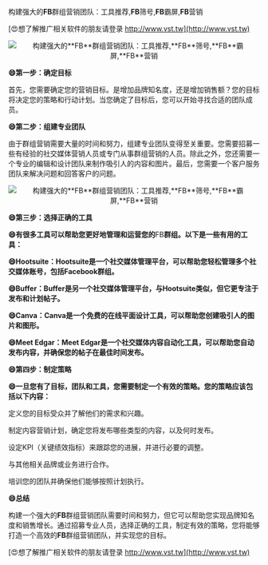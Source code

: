 构建强大的**FB**群组营销团队：工具推荐,**FB**筛号,**FB**霸屏,**FB**营销

[😍想了解推广相关软件的朋友请登录 http://www.vst.tw](http://www.vst.tw)

 <center><img src="https://vst.tw/MP4/tuiguang/png/2.png" alt="构建强大的**FB**群组营销团队：工具推荐,**FB**筛号,**FB**霸屏,**FB**营销"></center>

**😄第一步：确定目标**

首先，您需要确定您的营销目标。是增加品牌知名度，还是增加销售额？您的目标将决定您的策略和行动计划。当您确定了目标后，您可以开始寻找合适的团队成员。

**😄第二步：组建专业团队**

由于群组营销需要大量的时间和努力，组建专业团队变得至关重要。您需要招募一些有经验的社交媒体营销人员或专门从事群组营销的人员。除此之外，您还需要一个专业的编辑和设计团队来制作吸引人的内容和图片。最后，您需要一个客户服务团队来解决问题和回答客户的问题。

 <center><img src="https://vst.tw/MP4/tuiguang/png/5.png" alt="构建强大的**FB**群组营销团队：工具推荐,**FB**筛号,**FB**霸屏,**FB**营销"></center>

**😄第三步：选择正确的工具**

**😄有很多工具可以帮助您更好地管理和运营您的**FB**群组。以下是一些有用的工具：**

**😄Hootsuite：Hootsuite是一个社交媒体管理平台，可以帮助您轻松管理多个社交媒体账号，包括Facebook群组。**

**😄Buffer：Buffer是另一个社交媒体管理平台，与Hootsuite类似，但它更专注于发布和计划帖子。**

**😄Canva：Canva是一个免费的在线平面设计工具，可以帮助您创建吸引人的图片和图形。**

**😄Meet Edgar：Meet Edgar是一个社交媒体内容自动化工具，可以帮助您自动发布内容，并确保您的帖子在最佳时间发布。**

**😄第四步：制定策略**

**😄一旦您有了目标，团队和工具，您需要制定一个有效的策略。您的策略应该包括以下内容：**

定义您的目标受众并了解他们的需求和兴趣。

制定内容营销计划，确定您将发布哪些类型的内容，以及何时发布。

设定KPI（关键绩效指标）来跟踪您的进展，并进行必要的调整。

与其他相关品牌或业务进行合作。

培训您的团队并确保他们能够按照计划执行。

**😄总结**

构建一个强大的**FB**群组营销团队需要时间和努力，但它可以帮助您实现品牌知名度和销售增长。通过招募专业人员，选择正确的工具，制定有效的策略，您将能够打造一个高效的**FB**群组营销团队，并实现您的目标。

[😍想了解推广相关软件的朋友请登录 http://www.vst.tw](http://www.vst.tw)



